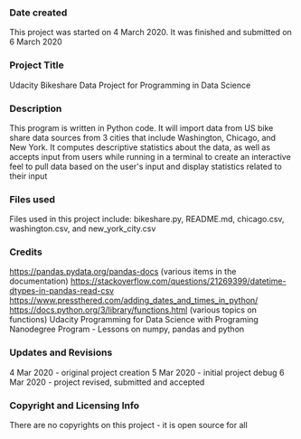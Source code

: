 ### Date created
This project was started on 4 March 2020. It was finished and submitted on 6 March 2020  

### Project Title
Udacity Bikeshare Data Project for Programming in Data Science

### Description
This program is written in Python code.  It will import data from US bike share data sources from 3 cities that include Washington, Chicago, and New York.  It computes descriptive statistics about the data, as well as accepts input from users while running in a terminal to create an interactive feel to pull data based on the user's input and display statistics related to their input

### Files used
Files used in this project include: bikeshare.py, README.md, chicago.csv, washington.csv, and new_york_city.csv

### Credits
https://pandas.pydata.org/pandas-docs (various items in the documentation)
https://stackoverflow.com/questions/21269399/datetime-dtypes-in-pandas-read-csv
https://www.pressthered.com/adding_dates_and_times_in_python/
https://docs.python.org/3/library/functions.html (various topics on functions)
Udacity Programming for Data Science with Programing Nanodegree Program - Lessons on numpy, pandas and python

### Updates and Revisions
4 Mar 2020 - original project creation
5 Mar 2020 - initial project debug
6 Mar 2020 - project revised, submitted and accepted

### Copyright and Licensing Info
There are no copyrights on this project - it is open source for all
